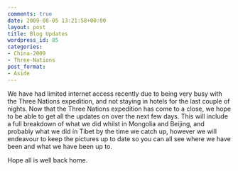 ```yaml
---
comments: true
date: 2009-08-05 13:21:58+00:00
layout: post
title: Blog Updates
wordpress_id: 85
categories:
- China-2009
- Three-Nations
post_format:
- Aside
---
```


We have had limited internet access recently due to being very busy with the Three Nations expedition, and not staying in hotels for the last couple of nights. Now that the Three Nations expedition has come to a close, we hope to be able to get all the updates on over the next few days. This will include a full breakdown of what we did whilst in Mongolia and Beijing, and probably what we did in Tibet by the time we catch up, however we will endeavour to keep the pictures up to date so you can all see where we have been and what we have been up to.

Hope all is well back home.
